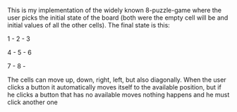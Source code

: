 This is my implementation of the widely known 8-puzzle-game where the user picks the initial state of the board (both were the empty cell will be and initial values of all the other cells).
The final state is this:

1 - 2 - 3

4 - 5 - 6 

7 - 8 - 

The cells can move up, down, right, left, but also diagonally.
When the user clicks a button it automatically moves itself to the available position, but if he clicks a button that has no available moves nothing happens and he must click another one
